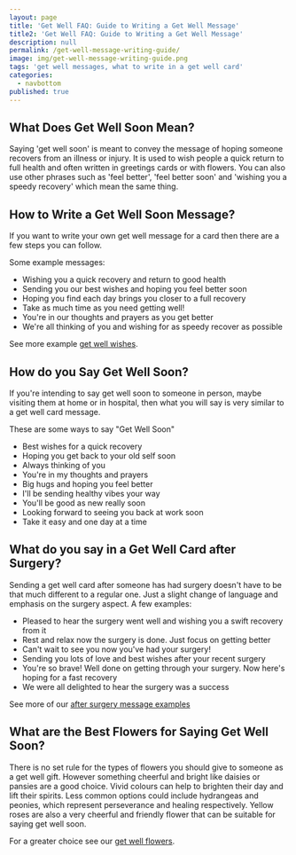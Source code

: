 ```yaml
---
layout: page
title: 'Get Well FAQ: Guide to Writing a Get Well Message'
title2: 'Get Well FAQ: Guide to Writing a Get Well Message'
description: null
permalink: /get-well-message-writing-guide/
image: img/get-well-message-writing-guide.png
tags: 'get well messages, what to write in a get well card'
categories:
  - navbottom
published: true
---
```

<h2>What Does Get Well Soon Mean?</h2>

<p>Saying 'get well soon' is meant to convey the message of hoping someone recovers from an illness or injury. It is used to wish people a quick return to full health and often written in greetings cards or with flowers. You can also use other phrases such as 'feel better', 'feel better soon' and 'wishing you a speedy recovery' which mean the same thing.</p>

<h2>How to Write a Get Well Soon Message?</h2>

<p>If you want to write your own get well message for a card then there are a few steps you can follow.</p>

<p></p>

Some example messages:
<ul>
<li>Wishing you a quick recovery and return to good health</li>
<li>Sending you our best wishes and hoping you feel better soon</li>
<li>Hoping you find each day brings you closer to a full recovery</li>
<li>Take as much time as you need getting well!</li>
<li>You're in our thoughts and prayers as you get better</li>
<li>We're all thinking of you and wishing for as speedy recover as possible</li>
</ul>

See more example <a href="/get-well-wishes/">get well wishes</a>.

<h2>How do you Say Get Well Soon?</h2>

<p>If you're intending to say get well soon to someone in person, maybe visiting them at home or in hospital, then what you will say is very similar to a get well card message.</p>

These are some ways to say "Get Well Soon"
<ul>
<li>Best wishes for a quick recovery</li>
<li>Hoping you get back to your old self soon</li>
<li>Always thinking of you</li>
<li>You're in my thoughts and prayers</li>
<li>Big hugs and hoping you feel better</li>
<li>I'll be sending healthy vibes your way</li>
<li>You'll be good as new really soon</li>
<li>Looking forward to seeing you back at work soon</li>
<li>Take it easy and one day at a time</li>
</ul>

<h2>What do you say in a Get Well Card after Surgery?</h2>

<p>Sending a get well card after someone has had surgery doesn't have to be that much different to a regular one. Just a slight change of language and emphasis on the surgery aspect. A few examples:</p>

<ul>
<li>Pleased to hear the surgery went well and wishing you a swift recovery from it</li>
<li>Rest and relax now the surgery is done. Just focus on getting better</li>
<li>Can't wait to see you now you've had your surgery!</li>
<li>Sending you lots of love and best wishes after your recent surgery</li>
<li>You're so brave! Well done on getting through your surgery. Now here's hoping for a fast recovery </li>
<li>We were all delighted to hear the surgery was a success</li>
</ul>

See more of our <a href="/get-well-soon-messages-after-surgery">after surgery message examples</a>

<h2>What are the Best Flowers for Saying Get Well Soon?</h2>

<p>There is no set rule for the types of flowers you should give to someone as a get well gift. However something cheerful and bright like daisies or pansies are a good choice. Vivid colours can help to brighten their day and lift their spirits. Less common options could include hydrangeas and peonies, which represent perseverance and healing respectively.
Yellow roses are also a very cheerful and friendly flower that can be suitable for saying get well soon.</p>

<p>For a greater choice see our <a href="/get-well-flowers">get well flowers</a>.</p>
